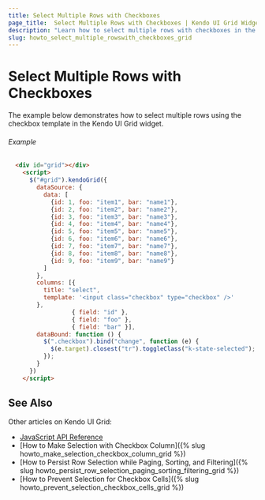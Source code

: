 ```yaml
---
title: Select Multiple Rows with Checkboxes
page_title:  Select Multiple Rows with Checkboxes | Kendo UI Grid Widget
description: "Learn how to select multiple rows with checkboxes in the Kendo UI Grid widget."
slug: howto_select_multiple_rowswith_checkboxes_grid
---
```


# Select Multiple Rows with Checkboxes

The example below demonstrates how to select multiple rows using the checkbox template in the Kendo UI Grid widget.

###### Example

```html
  <div id="grid"></div>
    <script>
      $("#grid").kendoGrid({
        dataSource: {
          data: [
            {id: 1, foo: "item1", bar: "name1"},
            {id: 2, foo: "item2", bar: "name2"},
            {id: 3, foo: "item3", bar: "name3"},
            {id: 4, foo: "item4", bar: "name4"},
            {id: 5, foo: "item5", bar: "name5"},
            {id: 6, foo: "item6", bar: "name6"},
            {id: 7, foo: "item7", bar: "name7"},
            {id: 8, foo: "item8", bar: "name8"},
            {id: 9, foo: "item9", bar: "name9"}
          ]
        },
        columns: [{
          title: "select",
          template: '<input class="checkbox" type="checkbox" />'
        }, 
                  { field: "id" },
                  { field: "foo" },
                  { field: "bar" }],
        dataBound: function () {
          $(".checkbox").bind("change", function (e) {
            $(e.target).closest("tr").toggleClass("k-state-selected");
          });
        }
      })
    </script>
```

## See Also

Other articles on Kendo UI Grid:

* [JavaScript API Reference](/api/javascript/ui/grid)
* [How to Make Selection with Checkbox Column]({% slug howto_make_selection_checkbox_column_grid %})
* [How to Persist Row Selection while Paging, Sorting, and Filtering]({% slug howto_persist_row_selection_paging_sorting_filtering_grid %})
* [How to Prevent Selection for Checkbox Cells]({% slug howto_prevent_selection_checkbox_cells_grid %})